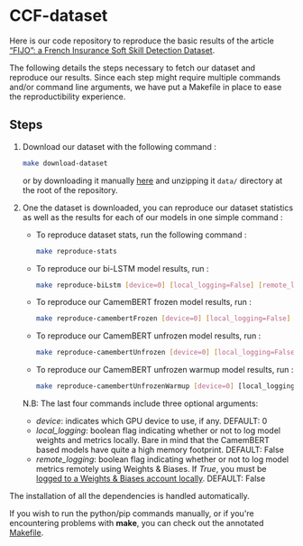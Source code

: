 # CCF-dataset
Here is our code repository to reproduce the basic results of the article 
[“FIJO”: a French Insurance Soft Skill Detection Dataset](URL).

The following details the steps necessary to fetch our dataset and reproduce our results.
Since each step might require multiple commands and/or command line arguments, we have put
a Makefile in place to ease the reproductibility experience.
## Steps

1. Download our dataset with the following command :
    ```bash
    make download-dataset
    ```

    or by downloading it manually [here](URL) and unzipping it `data/` directory
    at the root of the repository.

2. One the dataset is downloaded, you can reproduce our dataset statistics as well as the results for each of our models in one simple command :

    - To reproduce dataset stats, run the following command :
         ```bash
        make reproduce-stats
        ``` 
    - To reproduce our bi-LSTM model results, run : 
        ```bash
        make reproduce-biLstm [device=0] [local_logging=False] [remote_logging=False]
        ``` 
    - To reproduce our CamemBERT frozen model results, run : 
        ```bash
        make reproduce-camembertFrozen [device=0] [local_logging=False] [remote_logging=False]
        ``` 
    - To reproduce our CamemBERT unfrozen model results, run : 
        ```bash
        make reproduce-camembertUnfrozen [device=0] [local_logging=False] [remote_logging=False]
        ``` 
    - To reproduce our CamemBERT unfrozen warmup model results, run : 
        ```bash
        make reproduce-camembertUnfrozenWarmup [device=0] [local_logging=False [remote_logging=False]
        ```

    N.B: The last four commands include three optional arguments:

    - *device*: indicates which GPU device to use, if any. DEFAULT: 0
    - *local_logging*: boolean flag indicating whether or not to log model weights and metrics locally. Bare in mind that the CamemBERT based models have quite a high memory footprint. DEFAULT: False
    - *remote_logging*: boolean flag indicating whether or not to log model  metrics remotely using Weights & Biases. If *True*, you must be [logged to a Weights & Biases account locally](https://docs.wandb.ai/quickstart). DEFAULT: False

The installation of all the dependencies is handled automatically.

If you wish to run the python/pip commands manually, or if you're encountering problems with **make**, you can check out the annotated [Makefile](https://github.com/iid-ulaval/FIJO-code/blob/main/Makefile).